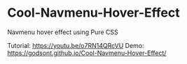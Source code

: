 # Cool-Navmenu-Hover-Effect
Navmenu hover effect using Pure CSS

Tutorial: https://youtu.be/o7RN14QRcVU
Demo: https://godsont.github.io/Cool-Navmenu-Hover-Effect/

